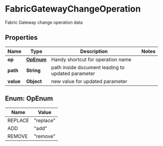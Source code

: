 

# FabricGatewayChangeOperation

Fabric Gateway change operation data

## Properties

| Name | Type | Description | Notes |
|------------ | ------------- | ------------- | -------------|
|**op** | [**OpEnum**](#OpEnum) | Handy shortcut for operation name |  |
|**path** | **String** | path inside document leading to updated parameter |  |
|**value** | **Object** | new value for updated parameter |  |



## Enum: OpEnum

| Name | Value |
|---- | -----|
| REPLACE | &quot;replace&quot; |
| ADD | &quot;add&quot; |
| REMOVE | &quot;remove&quot; |



